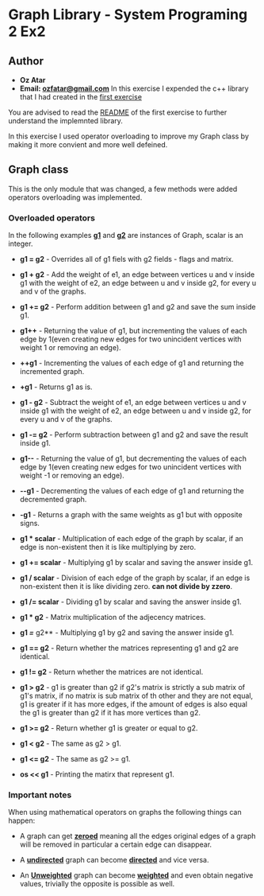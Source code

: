 # Graph Library - System Programing 2 Ex2
## Author
+ **Oz Atar**
+ **Email: ozfatar@gmail.com**
In this exercise I expended the c++ library that I had created in the [first exercise](https://github.com/LILOZI/SystemPrograming2_Ex1)

You are advised to read the [README](https://github.com/LILOZI/SystemPrograming2_Ex1/blob/main/README.md) of the first exercise to further understand the implemnted library.

In this exercise I used operator overloading to improve my Graph class by making it more convient and more well defeined.

## Graph class 
This is the only module that was changed, a few methods were added operators overloading was implemented.

### Overloaded operators
In the following examples **<ins>g1</ins>** and **<ins>g2</ins>** are instances of Graph, scalar is an integer.

+ **g1 = g2** - Overrides all of g1 fiels with g2 fields - flags and matrix.  

+ **g1 + g2** - Add the weight of e1, an edge between vertices u and v inside g1 with the weight of e2, an edge between u and v inside g2, for every u and v of the graphs.

+ **g1 += g2** - Perform addition between g1 and g2 and save the sum inside g1.

+ **g1++** - Returning the value of g1, but incrementing the values of each edge by 1(even creating new edges for two unincident vertices with weight 1 or removing an edge).

+ **++g1** - Incrementing the values of each edge of g1 and returning the incremented graph.

+ **+g1** - Returns g1 as is.

+ **g1 - g2** - Subtract the weight of e1, an edge between vertices u and v inside g1 with the weight of e2, an edge between u and v inside g2, for every u and v of the graphs.

+ **g1 -= g2** - Perform subtraction between g1 and g2 and save the result inside g1.

+ **g1--** - Returning the value of g1, but decrementing the values of each edge by 1(even creating new edges for two unincident vertices with weight -1 or removing an edge).

+ **--g1** - Decrementing the values of each edge of g1 and returning the decremented graph.

+ **-g1** - Returns a graph with the same weights as g1 but with opposite signs.

+ **g1 * scalar** - Multiplication of each edge of the graph by scalar, if an edge is non-existent then it is like multiplying by zero.

+ **g1 += scalar** - Multiplying g1 by scalar and saving the answer inside g1.

+ **g1 / scalar** - Division of each edge of the graph by scalar, if an edge is non-existent then it is like dividing zero. **can not divide by zzero**.

+ **g1 /= scalar** - Dividing g1 by scalar and saving the answer inside g1.

+ **g1 * g2** - Matrix multiplication of the adjecency matrices.

+ **g1 *=*** g2** - Multiplying g1 by g2 and saving the answer inside g1.

+ **g1 == g2** - Return whether the matrices representing g1 and g2 are identical. 

+ **g1 != g2** - Return whether the matrices are not identical.

+ **g1 > g2** - g1 is greater than g2 if g2's matrix is strictly a sub matrix of g1's matrix, if no matrix is sub matrix of th other and they are not equal, g1 is greater if it has more edges, if the amount of edges is also equal the g1 is greater than g2 if it has more vertices than g2.

+ **g1 >= g2** - Return whether g1 is greater or equal to g2.

+ **g1 < g2** - The same as g2 > g1.

+ **g1 <= g2** - The same as g2 >= g1.

+ **os << g1** - Printing the matirx that represent g1.

### Important notes
When using mathematical operators on graphs the following things can happen:

+ A graph can get **<ins>zeroed</ins>** meaning all the edges original edges of a graph will be removed in particular a certain edge can disappear.

+ A **<ins>undirected</ins>** graph can become **<ins>directed</ins>** and vice versa.

+ An **<ins>Unweighted</ins>** graph can become **<ins>weighted</ins>**  and even obtain negative values, trivially the opposite is possible as well.
